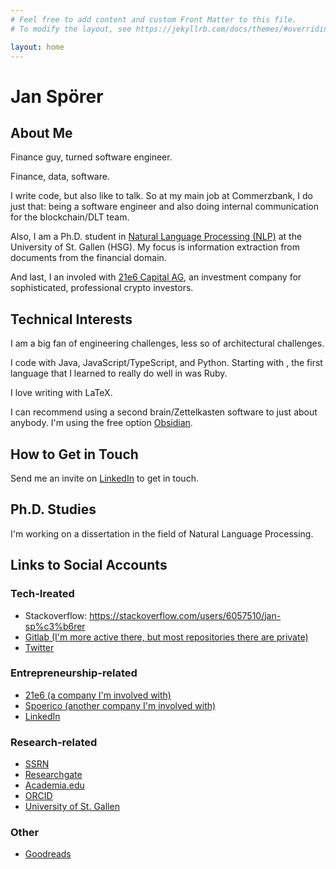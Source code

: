 ```yaml
---
# Feel free to add content and custom Front Matter to this file.
# To modify the layout, see https://jekyllrb.com/docs/themes/#overriding-theme-defaults

layout: home
---
```



# Jan Spörer

## About Me

Finance guy, turned software engineer.

Finance, data, software.

I write code, but also like to talk. So at my main job at Commerzbank, I do just that: being a software engineer and also doing internal communication for the blockchain/DLT team.

Also, I am a Ph.D. student in [Natural Language Processing (NLP)](https://ics.unisg.ch/chair-ds-nlp-handschuh/) at the University of St. Gallen (HSG). My focus is information extraction from documents from the financial domain.

And last, I an involed with [21e6 Capital AG](https://21e6.io/), an investment company for sophisticated, professional crypto investors.

## Technical Interests

I am a big fan of engineering challenges, less so of architectural challenges.

I code with Java, JavaScript/TypeScript, and Python. Starting with , the first language that I learned to really do well in was Ruby. 

I love writing with LaTeX.

I can recommend using a second brain/Zettelkasten software to just about anybody. I'm using the free option [Obsidian](https://obsidian.md/).

## How to Get in Touch

Send me an invite on [LinkedIn](https://www.linkedin.com/in/janspoerer/) to get in touch.

## Ph.D. Studies

I'm working on a dissertation in the field of Natural Language Processing. 

## Links to Social Accounts

### Tech-lreated

* Stackoverflow: https://stackoverflow.com/users/6057510/jan-sp%c3%b6rer
* [Gitlab (I'm more active there, but most repositories there are private)](https://gitlab.com/janspoerer1) 
* [Twitter](https://twitter.com/JanSpoerer)

### Entrepreneurship-related

* [21e6 (a company I'm involved with)](https://assets.21e6.io/)
* [Spoerico (another company I'm involved with)](https://spoerico.com/)
* [LinkedIn](https://www.linkedin.com/in/janspoerer/)

### Research-related

* [SSRN](https://papers.ssrn.com/sol3/cf_dev/AbsByAuth.cfm?per_id=3917972)
* [Researchgate](https://www.researchgate.net/profile/Jan-Spoerer)
* [Academia.edu](https://independent.academia.edu/JSp%C3%B6rer)
* [ORCID](https://orcid.org/0000-0002-9473-5029)
* [University of St. Gallen](https://ics.unisg.ch/chair-ds-nlp-handschuh/)

### Other
* [Goodreads](https://www.goodreads.com/user/show/64425508-jan-sp-rer)
